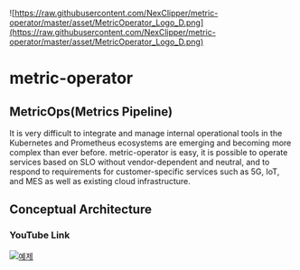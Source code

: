 ![https://raw.githubusercontent.com/NexClipper/metric-operator/master/asset/MetricOperator_Logo_D.png](https://raw.githubusercontent.com/NexClipper/metric-operator/master/asset/MetricOperator_Logo_D.png)

# metric-operator

## MetricOps(Metrics Pipeline)

It is very difficult to integrate and manage internal operational tools in the Kubernetes and Prometheus ecosystems are emerging and becoming more complex than ever before. metric-operator is easy, it is possible to operate services based on SLO without vendor-dependent and neutral, and to respond to requirements for customer-specific services such as 5G, IoT, and MES as well as existing cloud infrastructure.

## Conceptual Architecture

### YouTube Link
[![예제](http://img.youtube.com/vi/xOya8uWrVk0/0.jpg)](https://youtu.be/xOya8uWrVk0?t=0s)

